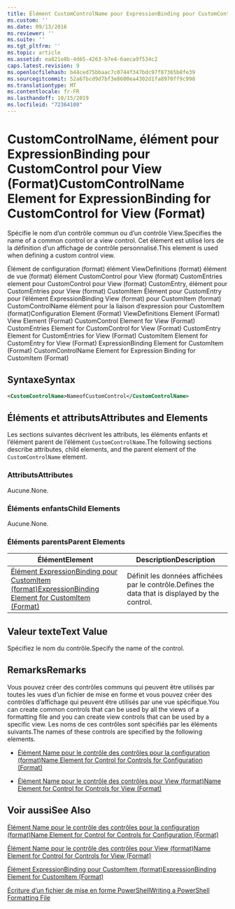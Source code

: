 ```yaml
---
title: Élément CustomControlName pour ExpressionBinding pour CustomControl pour View (format) | Microsoft Docs
ms.custom: ''
ms.date: 09/13/2016
ms.reviewer: ''
ms.suite: ''
ms.tgt_pltfrm: ''
ms.topic: article
ms.assetid: ea821e8b-4d65-4263-b7e4-6aeca9f534c2
caps.latest.revision: 9
ms.openlocfilehash: b44ced75bbaac7c0744f347bdc97f87365b8fe39
ms.sourcegitcommit: 52a67bcd9d7bf3e8600ea4302d1fa8970ff9c998
ms.translationtype: MT
ms.contentlocale: fr-FR
ms.lasthandoff: 10/15/2019
ms.locfileid: "72364108"
---
```

# <a name="customcontrolname-element-for-expressionbinding-for-customcontrol-for-view-format"></a><span data-ttu-id="db0b9-102">CustomControlName, élément pour ExpressionBinding pour CustomControl pour View (Format)</span><span class="sxs-lookup"><span data-stu-id="db0b9-102">CustomControlName Element for ExpressionBinding for CustomControl for View (Format)</span></span>

<span data-ttu-id="db0b9-103">Spécifie le nom d’un contrôle commun ou d’un contrôle View.</span><span class="sxs-lookup"><span data-stu-id="db0b9-103">Specifies the name of a common control or a view control.</span></span> <span data-ttu-id="db0b9-104">Cet élément est utilisé lors de la définition d’un affichage de contrôle personnalisé.</span><span class="sxs-lookup"><span data-stu-id="db0b9-104">This element is used when defining a custom control view.</span></span>

<span data-ttu-id="db0b9-105">Élément de configuration (format) élément ViewDefinitions (format) élément de vue (format) élément CustomControl pour View (format) CustomEntries element pour CustomControl pour View (format) CustomEntry, élément pour CustomEntries pour View (format) CustomItem Élément pour CustomEntry pour l’élément ExpressionBinding View (format) pour CustomItem (format) CustomControlName élément pour la liaison d’expression pour CustomItem (format)</span><span class="sxs-lookup"><span data-stu-id="db0b9-105">Configuration Element (Format) ViewDefinitions Element (Format) View Element (Format) CustomControl Element for View (Format) CustomEntries Element for CustomControl for View (Format) CustomEntry Element for CustomEntries for View (Format) CustomItem Element for CustomEntry for View (Format) ExpressionBinding Element for CustomItem (Format) CustomControlName Element for Expression Binding for CustomItem (Format)</span></span>

## <a name="syntax"></a><span data-ttu-id="db0b9-106">Syntaxe</span><span class="sxs-lookup"><span data-stu-id="db0b9-106">Syntax</span></span>

```xml
<CustomControlName>NameofCustomControl</CustomControlName>
```

## <a name="attributes-and-elements"></a><span data-ttu-id="db0b9-107">Éléments et attributs</span><span class="sxs-lookup"><span data-stu-id="db0b9-107">Attributes and Elements</span></span>

<span data-ttu-id="db0b9-108">Les sections suivantes décrivent les attributs, les éléments enfants et l’élément parent de l’élément `CustomControlName`.</span><span class="sxs-lookup"><span data-stu-id="db0b9-108">The following sections describe attributes, child elements, and the parent element of the `CustomControlName` element.</span></span>

### <a name="attributes"></a><span data-ttu-id="db0b9-109">Attributs</span><span class="sxs-lookup"><span data-stu-id="db0b9-109">Attributes</span></span>

<span data-ttu-id="db0b9-110">Aucune.</span><span class="sxs-lookup"><span data-stu-id="db0b9-110">None.</span></span>

### <a name="child-elements"></a><span data-ttu-id="db0b9-111">Éléments enfants</span><span class="sxs-lookup"><span data-stu-id="db0b9-111">Child Elements</span></span>

<span data-ttu-id="db0b9-112">Aucune.</span><span class="sxs-lookup"><span data-stu-id="db0b9-112">None.</span></span>

### <a name="parent-elements"></a><span data-ttu-id="db0b9-113">Éléments parents</span><span class="sxs-lookup"><span data-stu-id="db0b9-113">Parent Elements</span></span>

|<span data-ttu-id="db0b9-114">Élément</span><span class="sxs-lookup"><span data-stu-id="db0b9-114">Element</span></span>|<span data-ttu-id="db0b9-115">Description</span><span class="sxs-lookup"><span data-stu-id="db0b9-115">Description</span></span>|
|-------------|-----------------|
|[<span data-ttu-id="db0b9-116">Élément ExpressionBinding pour CustomItem (format)</span><span class="sxs-lookup"><span data-stu-id="db0b9-116">ExpressionBinding Element for CustomItem (Format)</span></span>](./expressionbinding-element-for-customitem-for-controls-for-configuration-format.md)|<span data-ttu-id="db0b9-117">Définit les données affichées par le contrôle.</span><span class="sxs-lookup"><span data-stu-id="db0b9-117">Defines the data that is displayed by the control.</span></span>|

## <a name="text-value"></a><span data-ttu-id="db0b9-118">Valeur texte</span><span class="sxs-lookup"><span data-stu-id="db0b9-118">Text Value</span></span>

<span data-ttu-id="db0b9-119">Spécifiez le nom du contrôle.</span><span class="sxs-lookup"><span data-stu-id="db0b9-119">Specify the name of the control.</span></span>

## <a name="remarks"></a><span data-ttu-id="db0b9-120">Remarks</span><span class="sxs-lookup"><span data-stu-id="db0b9-120">Remarks</span></span>

<span data-ttu-id="db0b9-121">Vous pouvez créer des contrôles communs qui peuvent être utilisés par toutes les vues d’un fichier de mise en forme et vous pouvez créer des contrôles d’affichage qui peuvent être utilisés par une vue spécifique.</span><span class="sxs-lookup"><span data-stu-id="db0b9-121">You can create common controls that can be used by all the views of a formatting file and you can create view controls that can be used by a specific view.</span></span> <span data-ttu-id="db0b9-122">Les noms de ces contrôles sont spécifiés par les éléments suivants.</span><span class="sxs-lookup"><span data-stu-id="db0b9-122">The names of these controls are specified by the following elements.</span></span>

- [<span data-ttu-id="db0b9-123">Élément Name pour le contrôle des contrôles pour la configuration (format)</span><span class="sxs-lookup"><span data-stu-id="db0b9-123">Name Element for Control for Controls for Configuration (Format)</span></span>](./name-element-for-control-for-controls-for-configuration-format.md)

- [<span data-ttu-id="db0b9-124">Élément Name pour le contrôle des contrôles pour View (format)</span><span class="sxs-lookup"><span data-stu-id="db0b9-124">Name Element for Control for Controls for View (Format)</span></span>](./name-element-for-control-for-controls-for-view-format.md)

## <a name="see-also"></a><span data-ttu-id="db0b9-125">Voir aussi</span><span class="sxs-lookup"><span data-stu-id="db0b9-125">See Also</span></span>

[<span data-ttu-id="db0b9-126">Élément Name pour le contrôle des contrôles pour la configuration (format)</span><span class="sxs-lookup"><span data-stu-id="db0b9-126">Name Element for Control for Controls for Configuration (Format)</span></span>](./name-element-for-control-for-controls-for-configuration-format.md)

[<span data-ttu-id="db0b9-127">Élément Name pour le contrôle des contrôles pour View (format)</span><span class="sxs-lookup"><span data-stu-id="db0b9-127">Name Element for Control for Controls for View (Format)</span></span>](./name-element-for-control-for-controls-for-view-format.md)

[<span data-ttu-id="db0b9-128">Élément ExpressionBinding pour CustomItem (format)</span><span class="sxs-lookup"><span data-stu-id="db0b9-128">ExpressionBinding Element for CustomItem (Format)</span></span>](./expressionbinding-element-for-customitem-for-controls-for-configuration-format.md)

[<span data-ttu-id="db0b9-129">Écriture d’un fichier de mise en forme PowerShell</span><span class="sxs-lookup"><span data-stu-id="db0b9-129">Writing a PowerShell Formatting File</span></span>](./writing-a-powershell-formatting-file.md)
